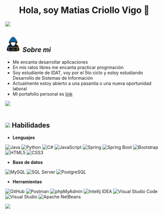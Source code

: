 <h1 align="center"><b>Hola, soy Matias Criollo Vigo 👋</b></h1>

<img src="https://user-images.githubusercontent.com/73097560/115834477-dbab4500-a447-11eb-908a-139a6edaec5c.gif">

## <picture><img src = "https://github.com/0xAbdulKhalid/0xAbdulKhalid/raw/main/assets/mdImages/about_me.gif" width = 50px></picture> *Sobre mi*

- Me encanta desarrollar aplicaciones
- En mis ratos libres me encanta practicar progrmación
- Soy estudiante de IDAT, voy por el 5to ciclo y estoy estudiando Desarrollo de Sistemas de Información
- Actualmente estoy abierto a una pasantía o una nueva oportunidad laboral
- Mi portafolio personal es [link](https://portafoliofinal-matiascv.000webhostapp.com/)

<img src="https://user-images.githubusercontent.com/73097560/115834477-dbab4500-a447-11eb-908a-139a6edaec5c.gif"><br><br>

## <img src="https://media2.giphy.com/media/QssGEmpkyEOhBCb7e1/giphy.gif?cid=ecf05e47a0n3gi1bfqntqmob8g9aid1oyj2wr3ds3mg700bl&rid=giphy.gif" width ="25"><b> Habilidades</b>

- **Lenguajes**

![Java](https://img.shields.io/badge/Java-white?style=for-the-badge&logoColor=white)
![Python](https://img.shields.io/badge/Python%20-%2314354C.svg?style=for-the-badge&logo=python&logoColor=white)
![C#](https://img.shields.io/badge/%20C%23-%23512BD4?logo=csharp&style=for-the-badge&logoColor=white)
![JavaScript](https://img.shields.io/badge/JavaScript%20-%23F7DF1E.svg?style=for-the-badge&logo=javascript&logoColor=black)
![Spring](https://img.shields.io/badge/Spring-%236DB33F?style=for-the-badge&logo=spring&logoColor=white)
![Spring Boot](https://img.shields.io/badge/Spring%20Boot-%236DB33F?style=for-the-badge&logo=springboot&logoColor=white)
![Bootstrap](https://img.shields.io/badge/Bootstrap-%237952B3?style=for-the-badge&logo=bootstrap&logoColor=white)
![HTML5](https://img.shields.io/badge/HTML5%20-%23E34F26.svg?style=for-the-badge&logo=html5&logoColor=white)
![CSS3](https://img.shields.io/badge/CSS%20-%231572B6.svg?style=for-the-badge&logo=css3&logoColor=white)

- **Base de datos**

![MySQL](https://img.shields.io/badge/MySQL-%234479A1?style=for-the-badge&logo=css3&logo=mysql&logoColor=white)
![SQL Server](https://img.shields.io/badge/SQL%20Server-%23CC2927?style=for-the-badge&logo=microsoftsqlserver&logoColor=white)
![PostgreSQL](https://img.shields.io/badge/PostgreSQL-%234169E1?style=for-the-badge&logo=postgresql&logoColor=white)

- **Herramientas**

![GitHub](https://img.shields.io/badge/github-%23121011.svg?style=for-the-badge&logo=github&logoColor=white)
![Postman](https://img.shields.io/badge/Postman-black?style=for-the-badge&logo=postman&logoColor=%23FF6C37)
![phpMyAdmin](https://img.shields.io/badge/phpMyAdmin-%236C78AF?style=for-the-badge&logo=phpmyadmin&logoColor=white)
![Intellij IDEA](https://img.shields.io/badge/Intellij%20IDEA-white?style=for-the-badge&logo=intellijidea&logoColor=%23000000)
![Visual Studio Code](https://img.shields.io/badge/Visual%20Studio%20Code-0078d7.svg?style=for-the-badge&logo=visual-studio-code&logoColor=white)
![Visual Studio](https://img.shields.io/badge/Visual%20Studio-purple.svg?style=for-the-badge&logo=visual-studio&logoColor=white)
![Apache NetBeans](https://img.shields.io/badge/Apache%20NetBeans-808000?style=for-the-badge&logo=apachenetbeanside&logoColor=white)

<img src="https://user-images.githubusercontent.com/73097560/115834477-dbab4500-a447-11eb-908a-139a6edaec5c.gif"><br><br>
